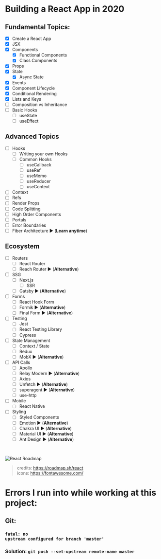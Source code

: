 # Building a React App in 2020
## Fundamental Topics:
- [x] Create a React App
- [x] JSX
- [x] Components
    - [x] Functional Components
    - [x] Class Components
- [x] Props
- [x] State
    - [x] Async State
- [x] Events
- [x] Component Lifecycle
- [x] Conditional Rendering
- [x] Lists and Keys
- [ ] Composition vs Inheritance
- [ ] Basic Hooks
    - [ ] useState
    - [ ] useEffect
## Advanced Topics
- [ ] Hooks
    - [ ] Writing your own Hooks
    - [ ] Common Hooks
        - [ ] useCallback
        - [ ] useRef
        - [ ] useMemo
        - [ ] useReducer
        - [ ] useContext
- [ ] Context
- [ ] Refs
- [ ] Render Props
- [ ] Code Splitting
- [ ] High Order Components
- [ ] Portals
- [ ] Error Boundaries
- [ ] Fiber Architecture :arrow_forward: (<b>Learn anytime</b>)
## Ecosystem
- [ ] Routers
    - [ ] React Router
    - [ ] Reach Router :arrow_forward: (<b>Alternative</b>)
- [ ] SSG
    - [ ] Next.js
        - [ ] SSR
    - [ ] Gatsby :arrow_forward: (<b>Alternative</b>)
- [ ] Forms
    - [ ] React Hook Form
    - [ ] Formik :arrow_forward: (<b>Alternative</b>)
    - [ ] Final Form :arrow_forward: (<b>Alternative</b>)
- [ ] Testing
    - [ ] Jest
    - [ ] React Testing Library
    - [ ] Cypress
- [ ] State Management
    - [ ] Context / State
    - [ ] Redux
    - [ ] MobX :arrow_forward: (<b>Alternative</b>)
- [ ] API Calls
    - [ ] Apollo
    - [ ] Relay Modern :arrow_forward: (<b>Alternative</b>)
    - [ ] Axios
    - [ ] Unfetch :arrow_forward: (<b>Alternative</b>)
    - [ ] superagent :arrow_forward: (<b>Alternative</b>)
    - [ ] use-http
- [ ] Mobile
    - [ ] React Native
- [ ] Styling
    - [ ] Styled Components
    - [ ] Emotion :arrow_forward: (<b>Alternative</b>)
    - [ ] Chakra UI :arrow_forward: (<b>Alternative</b>)
    - [ ] Material UI :arrow_forward: (<b>Alternative</b>)
    - [ ] Ant Design :arrow_forward: (<b>Alternative</b>)
<br/>

![React Roadmap](https://roadmap.sh/roadmaps/react.png)
> credits: https://roadmap.sh/react <br/>
> icons: https://fontawesome.com/
# Errors I run into while working at this project:
## Git:
### <code>fatal: no upstream configured for branch 'master'</code>
### Solution: <code>git push --set-upstream <b>remote-name</b> master</code>